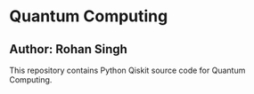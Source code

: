 # Quantum Computing
## Author: Rohan Singh
This repository contains Python Qiskit source code for Quantum Computing. 
